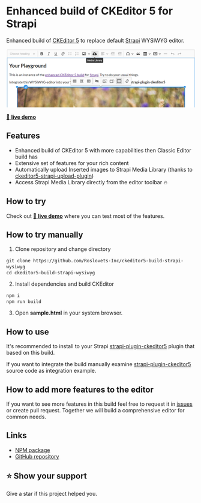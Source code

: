 # Enhanced build of CKEditor 5 for Strapi

Enhanced build of [CKEditor 5](https://github.com/ckeditor/ckeditor5) to replace default [Strapi](https://github.com/strapi/strapi) WYSIWYG editor.

![ckeditor5-build-strapi-wysiwyg sample](/sample.png)

[👀 **live demo**](https://roslovets-inc.github.io/ckeditor5-build-strapi-wysiwyg/sample.html)


## Features

- Enhanced build of CKEditor 5 with more capabilities then Classic Editor build has
- Extensive set of features for your rich content
- Automatically upload Inserted images to Strapi Media Library (thanks to [ckeditor5-strapi-upload-plugin](https://github.com/gtomato/ckeditor5-strapi-upload-plugin))
- Access Strapi Media Library directly from the editor toolbar 🔥


## How to try

Check out [👀 **live demo**](https://roslovets-inc.github.io/ckeditor5-build-strapi-wysiwyg/sample.html) where you can test most of the features.


## How to try manually

1. Clone repository and change directory

```
git clone https://github.com/Roslovets-Inc/ckeditor5-build-strapi-wysiwyg
cd ckeditor5-build-strapi-wysiwyg
```

2. Install dependencies and build CKEditor

```
npm i
npm run build
```

3. Open **sample.html** in your system browser.


## How to use

It's recommended to install to your Strapi [strapi-plugin-ckeditor5](https://github.com/Roslovets-Inc/strapi-plugin-ckeditor5) plugin that based on this build.

If you want to integrate the build manually examine [strapi-plugin-ckeditor5](https://github.com/Roslovets-Inc/strapi-plugin-ckeditor5) source code as integration example.


## How to add more features to the editor

If you want to see more features in this build feel free to request it in [issues](https://github.com/Roslovets-Inc/ckeditor5-build-strapi-wysiwyg/issues) or create pull request. Together we will build a comprehensive editor for common needs.


## Links

- [NPM package](https://www.npmjs.com/package/ckeditor5-build-strapi-wysiwyg)
- [GitHub repository](https://github.com/Roslovets-Inc/ckeditor5-build-strapi-wysiwyg)


## ⭐️ Show your support

Give a star if this project helped you.
